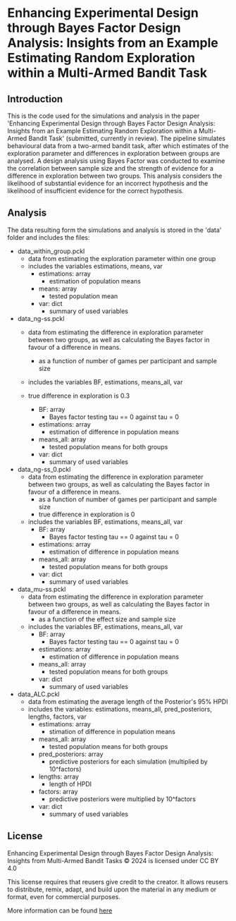 # Enhancing Experimental Design through Bayes Factor Design Analysis: Insights from an Example Estimating Random Exploration within a Multi-Armed Bandit Task

## Introduction
This is the code used for the simulations and analysis in the paper 'Enhancing Experimental Design through Bayes Factor Design Analysis: Insights from an Example Estimating Random Exploration within a Multi-Armed Bandit Task' (submitted, currently in review). 
The pipeline simulates behavioural data from a two-armed bandit task, after which estimates of the exploration parameter and differences in exploration between groups are analysed.
A design analysis using Bayes Factor was conducted to examine the correlation between sample size and the strength of evidence for a difference in exploration between two groups. This analysis considers the likelihood of substantial evidence for an incorrect hypothesis and the likelihood of insufficient evidence for the correct hypothesis.

## Analysis
The data resulting form the simulations and analysis is stored in the 'data' folder and includes the files:
- data_within_group.pckl
    - data from estimating the exploration parameter within one group
    - includes the variables estimations, means, var 
        - estimations: array
            - estimation of population means
        - means: array
            - tested population mean
        - var: dict
            - summary of used variables
- data_ng-ss.pckl
    - data from estimating the difference in exploration parameter between two groups, as well as calculating the Bayes factor in favour of a difference in means.
        - as a function of number of games per participant and sample size
    - includes the variables BF, estimations, means_all, var
    - true difference in exploration is 0.3

        - BF: array
            - Bayes factor testing tau =\= 0 against tau = 0
        - estimations: array
            - estimation of difference in population means
        - means_all: array
            - tested population means for both groups
        - var: dict
            - summary of used variables
- data_ng-ss_0.pckl
    - data from estimating the difference in exploration parameter between two groups, as well as calculating the Bayes factor in favour of a difference in means.
        - as a function of number of games per participant and sample size
        - true difference in exploration is 0
    - includes the variables BF, estimations, means_all, var
        - BF: array
            - Bayes factor testing tau =\= 0 against tau = 0
        - estimations: array
            - estimation of difference in population means
        - means_all: array
            - tested population means for both groups
        - var: dict
            - summary of used variables
- data_mu-ss.pckl
    - data from estimating the difference in exploration parameter between two groups, as well as calculating the Bayes factor in favour of a difference in means.
        - as a function of the effect size and sample size
    - includes the variables BF, estimations, means_all, var
        - BF: array
            - Bayes factor testing tau =\= 0 against tau = 0
        - estimations: array
            - estimation of difference in population means
        - means_all: array
            - tested population means for both groups
        - var: dict
            - summary of used variables
- data_ALC.pckl
    - data from estimating the average length of the Posterior's 95% HPDI 
    - includes the variables: estimations, means_all, pred_posteriors, lengths, factors, var
        - estimations: array
            - stimation of difference in population means
        - means_all: array
            - tested population means for both groups
        - pred_posteriors: array
            - predictive posteriors for each simulation (multiplied by 10^factors)
        - lengths: array
            - length of HPDI
        - factors: array
            - predictive posteriors were multiplied by  10^factors
        - var: dict
            - summary of used variables

## License
Enhancing Experimental Design through Bayes Factor Design Analysis: Insights from Multi-Armed Bandit Tasks © 2024 is licensed under CC BY 4.0 

This license requires that reusers give credit to the creator. It allows reusers to distribute, remix, adapt, and build upon the material in any medium or format, even for commercial purposes.

More information can be found [here](LICENSE.txt)

